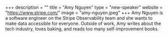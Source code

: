 +++
description = ""
title = "Amy Nguyen"
type = "new-speaker"
website = "https://www.stripe.com/"
image = "amy-nguyen.jpeg"
+++
Amy Nguyen is a software engineer on the Stripe Observability team and she wants to make data accessible for everyone. Outside of work, Amy writes about the tech industry, loves baking, and reads too many self-improvement books.